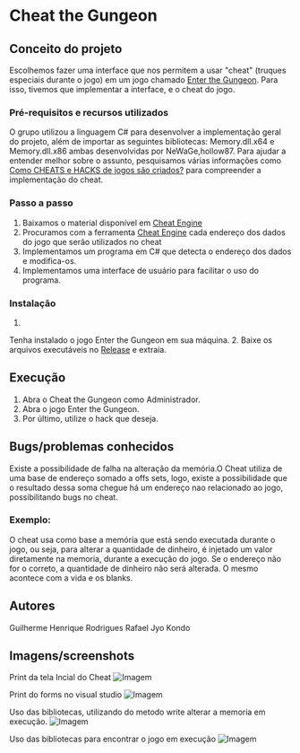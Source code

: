 # Cheat the Gungeon

## Conceito do projeto
Escolhemos fazer uma interface que nos permitem a usar "cheat" (truques especiais durante o jogo) em um jogo chamado  [Enter the Gungeon](https://store.steampowered.com/app/311690/Enter_the_Gungeon). Para isso, tivemos que implementar a interface, e o cheat do jogo.

### Pré-requisitos e recursos utilizados

O grupo utilizou a linguagem C# para desenvolver a implementação geral do projeto, além de importar as seguintes bibliotecas: Memory.dll.x64 e Memory.dll.x86 ambas desenvolvidas por NeWaGe,hollow87.
Para ajudar a entender melhor sobre o assunto, pesquisamos várias informações como [Como CHEATS e HACKS de jogos são criados?](https://www.youtube.com/watch?v=0w6Pb2p-r5o) para  compreender a implementação do cheat.

### Passo a passo

1. Baixamos o material disponível em [Cheat Engine](https://www.cheatengine.org/)
2. Procuramos com a ferramenta [Cheat Engine](https://www.cheatengine.org/) cada endereço dos dados do jogo que serão utilizados no cheat
3. Implementamos um programa em C# que detecta o endereço dos dados e modifica-os.
4. Implementamos uma interface de usuário para facilitar o uso do programa.

### Instalação
1.
 Tenha instalado o jogo Enter the Gungeon em sua máquina.
2.
 Baixe os arquivos executáveis no [Release](https://github.com/nyanham/Cheat-the-Gungeon/releases/tag/1) e extraia.
  

## Execução
1. Abra o Cheat the Gungeon como Administrador.
2. Abra o jogo Enter the Gungeon.
3. Por último, utilize o hack que deseja.
 
 
## Bugs/problemas conhecidos
Existe a possibilidade de falha na alteração da memória.O Cheat utiliza de uma base de endereço somado a offs sets, logo, existe a possibilidade que o resultado dessa soma chegue há um endereço nao relacionado ao jogo, possibilitando bugs no cheat.

### Exemplo:
O cheat usa como base a memória que está sendo executada durante o jogo, ou seja, para alterar a quantidade de dinheiro, é injetado um valor diretamente na memoria, durante a execução do jogo. Se o endereço não for o correto, a quantidade de dinheiro não será alterada. O mesmo acontece com a vida e os blanks.

## Autores
Guilherme Henrique Rodrigues
Rafael Jyo Kondo

## Imagens/screenshots

Print da tela Incial do Cheat
![Imagem](https://github.com/nyanham/Cheat-the-Gungeon/blob/master/screenshot_1.png)

Print do forms no visual studio
![Imagem](https://github.com/nyanham/Cheat-the-Gungeon/blob/master/screenshot_2.png)

Uso das bibliotecas, utilizando do metodo write alterar a memoria em execução.
![Imagem](https://github.com/nyanham/Cheat-the-Gungeon/blob/master/screenshot_3.png)

Uso das bibliotecas para encontrar o jogo em execução
![Imagem](https://github.com/nyanham/Cheat-the-Gungeon/blob/master/screenshot_4.png)

